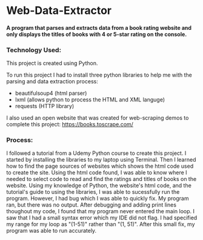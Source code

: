 # Web-Data-Extractor

#### A program that parses and extracts data from a book rating website and only displays the titles of books with 4 or 5-star rating on the console.
### Technology Used:
This project is created using Python. 

To run this project I had to install three python libraries to help me with the parsing and data extraction process:
- beautifulsoup4 (html parser)
- lxml (allows python to process the HTML and XML languge)
- requests (HTTP library)
  
I also used an open website that was created for web-scraping demos to complete this project: https://books.toscrape.com/
### Process: 
I followed a tutorial from a Udemy Python course to create this project. I started by installing the libraries to my laptop using Terminal. Then I learned how to find the page sources of websites which shows the html code used to create the site. Using the html code found, I was able to know where I needed to select code to read and find the ratings and titles of books on the website. Using my knowledge of Python, the website's html code, and the tutorial's guide to using the libraries, I was able to sucessfully run the program. However, I had bug which I was able to quickly fix. My program ran, but there was no output. After debugging and adding print lines thoughout my code, I found that my program never entered the main loop. I saw that I had a small syntax error which my IDE did not flag. I had specified my range for my loop as "(1-51)" rather than "(1, 51)". After this small fix, my program was able to run accurately. 


